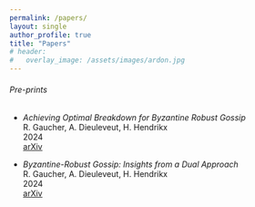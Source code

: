 ```yaml
---
permalink: /papers/
layout: single
author_profile: true
title: "Papers"
# header:
#   overlay_image: /assets/images/ardon.jpg
---
```


###### Pre-prints

- *Achieving Optimal Breakdown for Byzantine Robust Gossip*  
R. Gaucher, A. Dieuleveut, H. Hendrikx  
2024  
[arXiv](https://arxiv.org/abs/2410.10418)  

- *Byzantine-Robust Gossip: Insights from a Dual Approach*  
R. Gaucher, A. Dieuleveut, H. Hendrikx  
2024  
[arXiv](https://arxiv.org/abs/2405.03449)